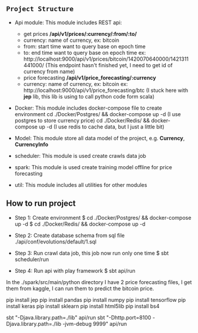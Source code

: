 **`Project Structure`**
 - 

 - Api module: This module includes REST api:
   + get prices **/api/v1/prices/:currency/:from/:to/**
   - currency: name of currency, ex: bitcoin
   - from: start time want to query base on epoch time
   - to: end time want to query base on epoch time
    ex: http://localhost:9000/api/v1/prices/bitcoin/1420070640000/1421311441000/
    (This endpoint hasn't finished yet, I need to get id of currency from name)
    
    
   + price forecasting  **/api/v1/price_forecasting/:currency**
    - currency: name of currency, ex: bitcoin
    ex: http://localhost:9000/api/v1/price_forecasting/btc
     (I stuck here with **jep** lib, this lib is using to call python code form scala)
 - Docker: This module includes docker-compose file to create environment
    cd ./Docker/Postgres/ && docker-compose up -d
    (I use postgres to store currency price)
    cd ./Docker/Redis/ && docker-compose up -d
    (I use redis to cache data, but I just a little bit)
 - Model: This module store all data model of the project, e.g. **Currency**, **CurrencyInfo**
 - scheduler: This module is used create crawls data job
 - spark: This module is used create training model offline for price forecasting
 - util: This module includes all utilities for other modules


How to run project
 - 
 
- Step 1: Create environment
$ cd ./Docker/Postgres/ && docker-compose up -d
$ cd ./Docker/Redis/ && docker-compose up -d

- Step 2: Create database schema from sql file
 ./api/conf/evolutions/default/1.sql

- Step 3: Run crawl data job, this job now run only one time
$ sbt scheduler/run

- Step 4: Run api with play framework
$ sbt api/run

In the ./spark/src/main/python directory I have 2 price forecasting files,
I get them from kaggle, I can run them to predict the bitcoin price.

pip install jep
pip install pandas
pip install numpy
pip install tensorflow
pip install keras
pip install sklearn
pip install html5lib
pip install bs4


sbt "-Djava.library.path=./lib" api/run
sbt "-Dhttp.port=8100 -Djava.library.path=./lib -jvm-debug 9999" api/run